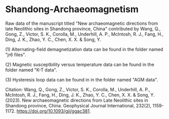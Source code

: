 # Shandong-Archaeomagnetism

Raw data of the manuscript titled "New archaeomagnetic directions from late Neolithic sites in Shandong province, China"
contributed by Wang, Q., Gong, Z., Victor, S. K., Corolla, M., Underhill, A. P., McIntosh, R. J., Fang, H., Ding, J. K., 
Zhao, Y. C., Chen, X. X. & Song, Y.

(1) Alternating-field demagnetization data can be found in the folder named "jr6 files".

(2) Magnetic susceptbility versus temperature data can be found in the folder named "K-T data".

(3) Hysteresis loop data can be found in in the folder named "AGM data".

Citation: Wang, Q., Gong, Z., Victor, S. K., Corolla, M., Underhill, A. P., McIntosh, R. J., Fang, H., Ding, J. K., 
Zhao, Y. C., Chen, X. X. & Song, Y. (2023). New archaeomagnetic directions from Late Neolithic sites in Shandong province, 
China. Geophysical Journal International, 232(2), 1159-1172. https://doi.org/10.1093/gji/ggac381.
